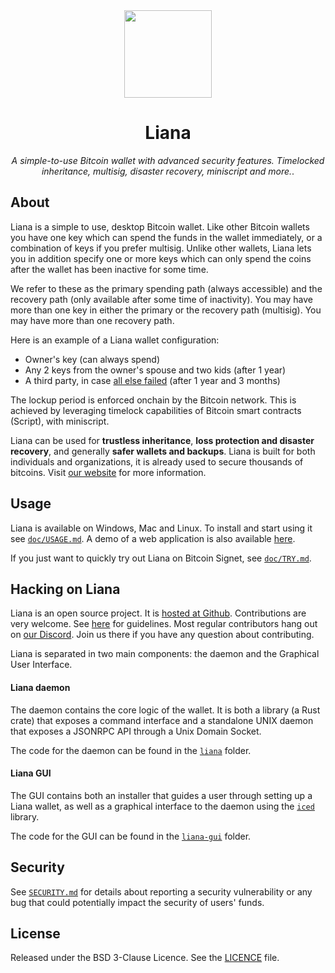 <div align="center">
  <a href="https://wizardsardine.com/liana" target="_blank">
    <img src="liana-ui/static/logos/liana-app-icon.svg" width="140px" />
  </a>

# Liana

*A simple-to-use Bitcoin wallet with advanced security features. Timelocked inheritance, multisig, 
disaster recovery, miniscript and more.*.

</div>


## About

Liana is a simple to use, desktop Bitcoin wallet. Like other Bitcoin wallets you have one key which 
can spend the funds in the wallet immediately, or a combination of keys if you prefer multisig. 
Unlike other wallets, Liana lets you in addition specify one or more keys which can only spend the 
coins after the wallet has been inactive for some time.

We refer to these as the primary spending path (always accessible) and the recovery path (only 
available after some time of inactivity). You may have more than one key in either the primary or 
the recovery path (multisig). You may have more than one recovery path.

Here is an example of a Liana wallet configuration:
- Owner's key (can always spend)
- Any 2 keys from the owner's spouse and two kids (after 1 year)
- A third party, in case [all else failed](https://wizardsardine.com/liana/plans#section-safety-net) 
(after 1 year and 3 months)

The lockup period is enforced onchain by the Bitcoin network. This is achieved by leveraging 
timelock capabilities of Bitcoin smart contracts (Script), with miniscript.

Liana can be used for **trustless inheritance**, **loss protection and disaster recovery**, and 
generally **safer wallets and backups**. Liana is built for both individuals and organizations, it 
is already used to secure thousands of bitcoins. Visit [our website](https://wizardsardine.com/liana) 
for more information.


## Usage

Liana is available on Windows, Mac and Linux. To install and start using it see
[`doc/USAGE.md`](doc/USAGE.md). A demo of a web
application is also available [here](https://lianalite.com/).

If you just want to quickly try out Liana on Bitcoin Signet, see [`doc/TRY.md`](doc/TRY.md).

## Hacking on Liana

Liana is an open source project. It is [hosted at Github](https://github.com/wizardsardine/liana).
Contributions are very welcome. See [here](CONTRIBUTING.md) for guidelines. Most regular
contributors hang out on [our Discord](https://discord.gg/9rAqZHwkv6). Join us there if you have any
question about contributing.

Liana is separated in two main components: the daemon and the Graphical User Interface.

#### Liana daemon

The daemon contains the core logic of the wallet. It is both a library (a Rust crate) that exposes a
command interface and a standalone UNIX daemon that exposes a JSONRPC API through a Unix Domain
Socket.

The code for the daemon can be found in the [`liana`](liana) folder.

#### Liana GUI

The GUI contains both an installer that guides a user through setting up a Liana wallet, as well as
a graphical interface to the daemon using the [`iced`](https://github.com/iced-rs/iced/) library.

The code for the GUI can be found in the [`liana-gui`](liana-gui) folder.


## Security

See [`SECURITY.md`](SECURITY.md) for details about reporting a security vulnerability or any bug
that could potentially impact the security of users' funds.


## License

Released under the BSD 3-Clause Licence. See the [LICENCE](LICENCE) file.
